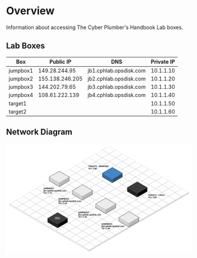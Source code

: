 # Overview

Information about accessing The Cyber Plumber's Handbook Lab boxes.

## Lab Boxes

| Box      | Public IP       | DNS                    | Private IP |
| -------- | --------------- | ---------------------- | ---------- |
| jumpbox1 | 149.28.244.95   | jb1.cphlab.opsdisk.com | 10.1.1.10  |
| jumpbox2 | 155.138.246.205 | jb2.cphlab.opsdisk.com | 10.1.1.20  |
| jumpbox3 | 144.202.79.65   | jb3.cphlab.opsdisk.com | 10.1.1.30  |
| jumpbox4 | 108.61.222.139  | jb4.cphlab.opsdisk.com | 10.1.1.40  |
| target1  |                 |                        | 10.1.1.50  |
| target2  |                 |                        | 10.1.1.60  |

## Network Diagram

![cloudcraft_cph_lab_infrastructure](images/cloudcraft_cph_lab_infrastructure.png)
